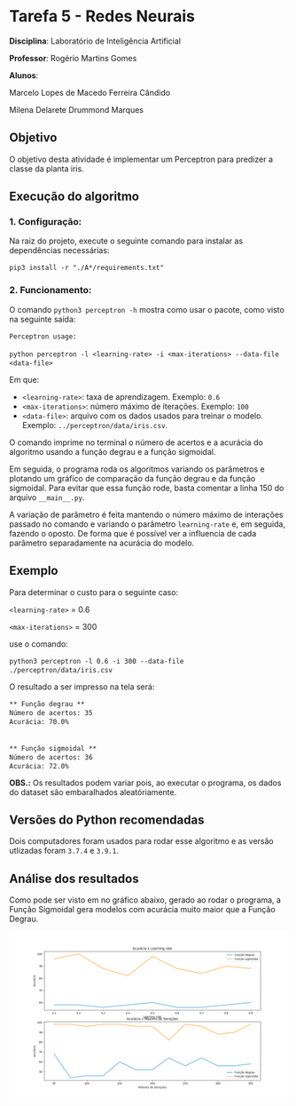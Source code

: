 # Tarefa 5 - Redes Neurais

**Disciplina**: Laboratório de Inteligência Artificial

**Professor**: Rogério Martins Gomes

**Alunos**:

Marcelo Lopes de Macedo Ferreira Cândido

Milena Delarete Drummond Marques

## Objetivo

O objetivo desta atividade é implementar um Perceptron para predizer a classe da planta iris.

## Execução do algoritmo

### 1. Configuração:
Na raiz do projeto, execute o seguinte comando para instalar as dependências necessárias:
```
pip3 install -r "./A*/requirements.txt"
```

### 2. Funcionamento:
O comando `python3 perceptron -h` mostra como usar o pacote, como visto na seguinte saída:
```
Perceptron usage:

python perceptron -l <learning-rate> -i <max-iterations> --data-file <data-file>
```
Em que:
- `<learning-rate>`: taxa de aprendizagem. Exemplo: `0.6`
- `<max-iterations>`: número máximo de iterações. Exemplo: `100`
- `<data-file>`: arquivo com os dados usados para treinar o modelo. Exemplo: `../perceptron/data/iris.csv`.

O comando imprime no terminal o número de acertos e a acurácia do algoritmo usando a função degrau e a função sigmoidal.

Em seguida, o programa roda os algoritmos variando os parâmetros e plotando um gráfico de comparação da função degrau e da função sigmoidal. Para evitar que essa função rode, basta comentar a linha 150 do arquivo `__main__.py`.

A variação de parâmetro é feita mantendo o número máximo de interações passado no comando e variando o parâmetro `learning-rate` e, em seguida, fazendo o oposto. De forma que é possível ver a influencia de cada parâmetro separadamente na acurácia do modelo.

## Exemplo

Para determinar o custo para o seguinte caso:

`<learning-rate>` = 0.6

`<max-iterations>` = 300

use o comando:
```
python3 perceptron -l 0.6 -i 300 --data-file ./perceptron/data/iris.csv
```

O resultado a ser impresso na tela será:
```
** Função degrau **
Número de acertos: 35
Acurácia: 70.0%


** Função sigmoidal **
Número de acertos: 36
Acurácia: 72.0%
```

**OBS.:** Os resultados podem variar pois, ao executar o programa, os dados do dataset são embaralhados aleatóriamente. 

## Versões do Python recomendadas

Dois computadores foram usados para rodar esse algoritmo e as versão utlizadas foram `3.7.4` e `3.9.1`.

## Análise dos resultados

Como pode ser visto em no gráfico abaixo, gerado ao rodar o programa, a Função Sigmoidal gera modelos com acurácia muito maior que a Função Degrau.

![Grafico](./images/grafico.png)


